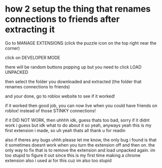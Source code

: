 # how 2 setup the thing that renames connections to friends after extracting it

Go to MANAGE EXTENSIONS (click the puzzle icon on the top right near the corner)

click on DEVELOPER MODE

there will be random buttons popping up but you need to click LOAD UNPACKED

then select the folder you downloaded and extracted (the folder that renames connections to friends)

and your done, go to roblox website to see if it worked!

if it worked then good job, you can now live when you could have friends on roblox! instead of those STINKY connections!

if it DID NOT WORK, then uhhhh idk, guess thats too bad, sorry if it didnt work i guess but idk what to do about it so yeah, anyways yeah this is my first extension i made,
so uh yeah thats all thank u for readin

also if theres any bugs uhhh please let me know, the only bug i found is that it sometimes doesnt work when you turn the extension off and then on. the only way to fix that is to remove the extension and load unpacked again.
im too stupid to figure it out since this is my first time making a chrome extension also i used ai for this cuz im also too stupid
